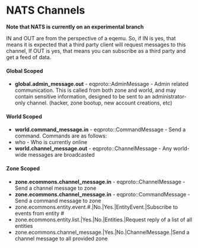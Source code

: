 # NATS Channels



**Note that NATS is currently on an experimental branch**

IN and OUT are from the perspective of a eqemu. So, if IN is yes, that means it is expected that a third party client will request messages to this channel, If OUT is yes, that means you can subscribe as a third party and get a feed of data.

#### Global Scoped

* **global.admin_message.out** - eqproto::AdminMessage - Admin related communication. This is called from both zone and world, and may contain sensitive information, designed to be sent to an administrator-only channel. (hacker, zone bootup, new account creations, etc)

#### World Scoped

* **world.command_message.in** - eqproto::CommandMessage - Send a command. Commands are as follows:
* who - Who is currently online
* **world.channel_message.out** - eqproto::ChannelMessage - Any world-wide messages are broadcasted

#### Zone Scoped

* **zone.ecommons.channel_message.in** - eqproto::ChannelMessage - Send a channel message to zone
* **zone.ecommons.channel_message.in** - eqproto::CommandMessage - Send a command message to zone
* zone.ecommons.entity.event.#.|No.|Yes.|EntityEvent.|Subscribe to events from entity #
* zone.ecommons.entity.list.|Yes.|No.|Entities.|Request reply of a list of all entities
* zone.ecommons.channel_message.|Yes.|No.|ChannelMessage.|Send a channel message to all provided zone

